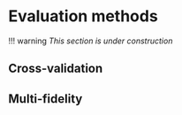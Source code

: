 # Evaluation methods

!!! warning
    *This section is under construction*

## Cross-validation

## Multi-fidelity
